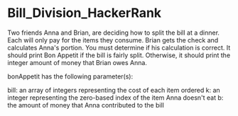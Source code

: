 # Bill_Division_HackerRank

Two friends Anna and Brian, are deciding how to split the bill at a dinner. Each will only pay for the items they consume. Brian gets the check and calculates Anna's portion. You must determine if his calculation is correct.
It should print Bon Appetit if the bill is fairly split. Otherwise, it should print the integer amount of money that Brian owes Anna.

bonAppetit has the following parameter(s):

bill: an array of integers representing the cost of each item ordered
k: an integer representing the zero-based index of the item Anna doesn't eat
b: the amount of money that Anna contributed to the bill
